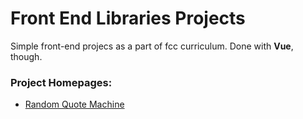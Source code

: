 # Front End Libraries Projects

Simple front-end projecs as a part of fcc curriculum. Done with **Vue**, though. 

### Project Homepages:

- [Random Quote Machine](https://random-quote-vue.glitch.me/)
